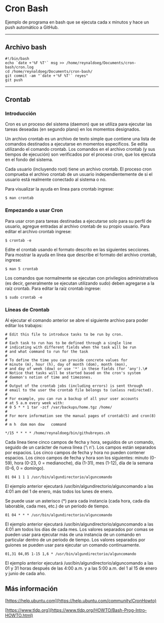 # Cron Bash

Ejemplo de programa en bash que se ejecuta cada x minutos y hace un push automático a GitHub.

----------

## Archivo bash


```
#!/bin/bash
echo `date +'%F %T'` msg >> /home/reynaldoeg/Documents/cron-bash/cron.log
cd /home/reynaldoeg/Documents/cron-bash/
git commit -am "`date +'%F %T'` reyes"
git push
```

----------

## Crontab

### Introducción
Cron es un proceso del sistema (daemon) que se utiliza para ejecutar las tareas deseadas (en segundo plano) en los momentos designados.

Un archivo crontab es un archivo de texto simple que contiene una lista de comandos destinados a ejecutarse en momentos específicos. Se edita utilizando el comando crontab. Los comandos en el archivo crontab (y sus tiempos de ejecución) son verificados por el proceso cron, que los ejecuta en el fondo del sistema.

Cada usuario (incluyendo root) tiene un archivo crontab. El proceso cron comprueba el archivo crontab de un usuario independientemente de si el usuario está realmente conectado al sistema o no.

Para visualizar la ayuda en línea para crontab ingrese:

```
$ man crontab
```

### Empezando a usar Cron

Para usar cron para tareas destinadas a ejecutarse solo para su perfil de usuario, agregue entradas al archivo crontab de su propio usuario. Para editar el archivo crontab ingrese:

```
$ crontab -e
```
Edite el crontab usando el formato descrito en las siguientes secciones.  Para mostrar la ayuda en línea que describe el formato del archivo crontab, ingrese:
```
$ man 5 crontab
```
Los comandos que normalmente se ejecutan con privilegios administrativos (es decir, generalmente se ejecutan utilizando sudo) deben agregarse a la raíz crontab. Para editar la raíz crontab ingrese:
```
$ sudo crontab -e
```
### Líneas de Crontab
Al ejecutar el comando anterior se abre el siguiente archivo para poder editar los trabajos:

``` 
# Edit this file to introduce tasks to be run by cron.
# 
# Each task to run has to be defined through a single line
# indicating with different fields when the task will be run
# and what command to run for the task
# 
# To define the time you can provide concrete values for
# minute (m), hour (h), day of month (dom), month (mon),
# and day of week (dow) or use '*' in these fields (for 'any').\# 
# Notice that tasks will be started based on the cron's system
# daemon's notion of time and timezones.
# 
# Output of the crontab jobs (including errors) is sent through
# email to the user the crontab file belongs to (unless redirected).
# 
# For example, you can run a backup of all your user accounts
# at 5 a.m every week with:
# 0 5 * * 1 tar -zcf /var/backups/home.tgz /home/
# 
# For more information see the manual pages of crontab(5) and cron(8)
# 
# m h  dom mon dow   command

*/15 * * * * /home/reynaldoeg/bin/githubreyes.sh 

```

Cada línea tiene cinco campos de fecha y hora, seguidos de un comando, seguido de un carácter de nueva línea ('\ n'). Los campos están separados por espacios. Los cinco campos de fecha y hora no pueden contener espacios. Los cinco campos de fecha y hora son los siguientes: minuto (0-59), hora (0-23, 0 = medianoche), día (1-31), mes (1-12), día de la semana (0-6, 0 = domingo).
```
01 04 1 1 1 /usr/bin/algundirectorio/alguncomando
```
El ejemplo anterior ejecutará /usr/bin/algundirectorio/alguncomando a las 4:01 am del 1 de enero, más todos los lunes de enero.

Se puede usar un asterisco (*) para cada instancia (cada hora, cada día laborable, cada mes, etc.) de un período de tiempo.
```
01 04 * * * /usr/bin/algundirectorio/alguncomando
```
El ejemplo anterior ejecutará  /usr/bin/algundirectorio/alguncomando a las 4:01 am todos los días de cada mes.
Los valores separados por comas se pueden usar para ejecutar más de una instancia de un comando en particular dentro de un período de tiempo. Los valores separados por guiones se pueden usar para ejecutar un comando continuamente.
```
01,31 04,05 1-15 1,6 * /usr/bin/algundirectorio/alguncomando
```
El ejemplo anterior ejecutará /usr/bin/algundirectorio/alguncomando a las 01 y 31 horas después de las 4:00 a.m. y a las 5:00 a.m. del 1 al 15 de enero y junio de cada año.

## Más información

[https://help.ubuntu.com](https://help.ubuntu.com/community/CronHowto)

[https://www.tldp.org](https://www.tldp.org/HOWTO/Bash-Prog-Intro-HOWTO.html)